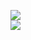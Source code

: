 [![](https://img.shields.io/badge/Made%20With-Github%20Spray-lightgrey.svg?style=for-the-badge&logo=github)](https://github.com/Annihil/github-spray#23672)  
[![](https://i.imgur.com/2DrTn0Z.gif)](https://github.com/Annihil/github-spray)